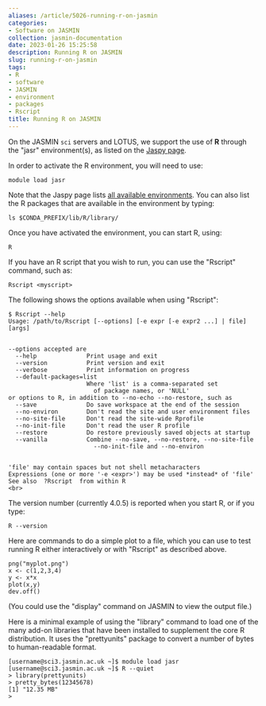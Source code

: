 ```yaml
---
aliases: /article/5026-running-r-on-jasmin
categories:
- Software on JASMIN
collection: jasmin-documentation
date: 2023-01-26 15:25:58
description: Running R on JASMIN
slug: running-r-on-jasmin
tags:
- R
- software
- JASMIN
- environment
- packages
- Rscript
title: Running R on JASMIN
---
```


On the JASMIN `sci` servers and LOTUS, we support the use of **R** through the
"jasr" environment(s), as listed on the [Jaspy page](jaspy-envs).

In order to activate the R environment, you will need to use:

    
    
    module load jasr
    

Note that the Jaspy page lists [all available environments](jaspy-envs). You
can also list the R packages that are available in the environment by typing:

    
    
    ls $CONDA_PREFIX/lib/R/library/
    	

Once you have activated the environment, you can start R, using:

    
    
    R
    

If you have an R script that you wish to run, you can use the "Rscript"
command, such as:

    
    
    Rscript <myscript>
    

The following shows the options available when using "Rscript":

    
    
    $ Rscript --help
    Usage: /path/to/Rscript [--options] [-e expr [-e expr2 ...] | file] [args]
    
    
    --options accepted are
      --help              Print usage and exit
      --version           Print version and exit
      --verbose           Print information on progress
      --default-packages=list
                          Where 'list' is a comma-separated set
                            of package names, or 'NULL'
    or options to R, in addition to --no-echo --no-restore, such as
      --save              Do save workspace at the end of the session
      --no-environ        Don't read the site and user environment files
      --no-site-file      Don't read the site-wide Rprofile
      --no-init-file      Don't read the user R profile
      --restore           Do restore previously saved objects at startup
      --vanilla           Combine --no-save, --no-restore, --no-site-file
                            --no-init-file and --no-environ
    
    
    'file' may contain spaces but not shell metacharacters
    Expressions (one or more '-e <expr>') may be used *instead* of 'file'
    See also  ?Rscript  from within R
    <br>
    

The version number (currently 4.0.5) is reported when you start R, or if you
type:

    
    
    R --version
    

Here are commands to do a simple plot to a file, which you can use to test
running R either interactively or with "Rscript" as described above.

    
    
    png("myplot.png")
    x <- c(1,2,3,4)
    y <- x*x
    plot(x,y)
    dev.off()
    

(You could use the "display" command on JASMIN to view the output file.)

Here is a minimal example of using the "library" command to load one of the
many add-on libraries that have been installed to supplement the core R
distribution. It uses the "prettyunits" package to convert a number of bytes
to human-readable format.

    
    
    [username@sci3.jasmin.ac.uk ~]$ module load jasr
    [username@sci3.jasmin.ac.uk ~]$ R --quiet
    > library(prettyunits)
    > pretty_bytes(12345678)
    [1] "12.35 MB"
    >
    


